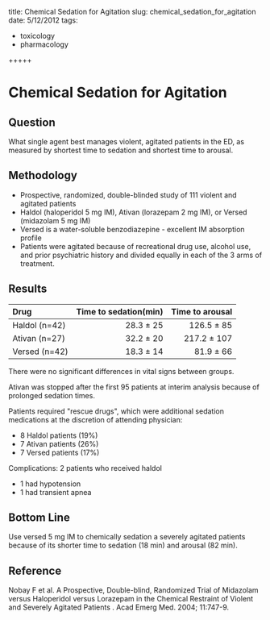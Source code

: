title: Chemical Sedation for Agitation
slug: chemical_sedation_for_agitation
date: 5/12/2012
tags:
 - toxicology
 - pharmacology

+++++

# Chemical Sedation for Agitation



## Question
What single agent best manages violent, agitated patients in the ED, as measured by shortest time to sedation and shortest time to arousal.

## Methodology
- Prospective, randomized, double-blinded study of 111 violent and agitated patients
- Haldol (haloperidol 5 mg IM), Ativan (lorazepam 2 mg IM), or Versed (midazolam 5 mg IM)
- Versed is a water-soluble benzodiazepine - excellent IM absorption profile
- Patients were agitated because of recreational drug use, alcohol use, and prior psychiatric history and divided equally in each of the 3 arms of treatment.

## Results

Drug             | Time to sedation(min)   | Time to arousal
:------------    |--------------:          |----------------:
Haldol (n=42)    |    28.3 ± 25            |    126.5 ± 85
Ativan (n=27)    |    32.2 ± 20            |    217.2 ± 107
Versed (n=42)    |    18.3 ± 14            |    81.9 ± 66

There were no significant differences in vital signs between groups.

Ativan was stopped after the first 95 patients at interim analysis because of
prolonged sedation times.

Patients required "rescue drugs", which were additional sedation medications at the discretion of attending physician: 

- 8 Haldol patients (19%)
- 7 Ativan patients (26%)
- 7 Versed patients (17%)

Complications: 2 patients who received haldol

- 1 had hypotension
- 1 had transient apnea

## Bottom Line
Use versed 5 mg IM to chemically sedation a severely agitated patients because of its shorter time to sedation (18 min) and arousal (82 min).

## Reference
Nobay F et al. A Prospective, Double-blind, Randomized Trial of Midazolam versus Haloperidol versus Lorazepam in the Chemical Restraint of Violent and Severely Agitated Patients . Acad Emerg Med. 2004; 11:747-9.